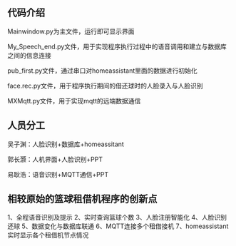 ## 代码介绍
Mainwindow.py为主文件，运行即可显示界面

My_Speech_end.py文件，用于实现程序执行过程中的语音调用和建立与数据库之间的信息连接

pub_first.py文件，通过串口对homeassistant里面的数据进行初始化

face.rec.py文件，用于程序执行期间的借还球时的人脸录入与人脸识别

MXMqtt.py文件，用于实现mqtt的远端数据通信

## 人员分工
吴子渊：人脸识别+数据库+homeassitant

郭长灏：人机界面+人脸识别+PPT

易耿浩：语音识别+MQTT通信+PPT

## 相较原始的篮球租借机程序的创新点
1、全程语音识别及提示
2、实时查询篮球个数
3、人脸注册智能化
4、人脸识别还球
5、数据变化与数据库联通
6、MQTT连接多个租借接机
7、homeassistant实时显示各个租借机节点情况
